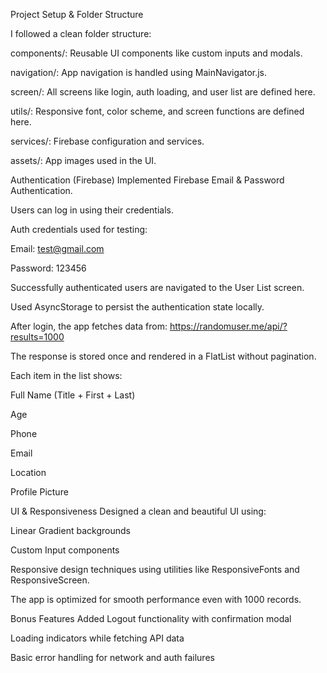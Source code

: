 Project Setup & Folder Structure
<!-- structre  -->
I followed a clean folder structure:

components/: Reusable UI components like custom inputs and modals.

navigation/: App navigation is handled using MainNavigator.js.

screen/: All screens like login, auth loading, and user list are defined here.

utils/: Responsive font, color scheme, and screen functions are defined here.

services/: Firebase configuration and services.

assets/: App images used in the UI.



<!-- authentication -->
Authentication (Firebase)
Implemented Firebase Email & Password Authentication.

Users can log in using their credentials.

Auth credentials used for testing:

Email: test@gmail.com

Password: 123456

Successfully authenticated users are navigated to the User List screen.

Used AsyncStorage to persist the authentication state locally.

<!-- after login -->
After login, the app fetches data from:
https://randomuser.me/api/?results=1000

The response is stored once and rendered in a FlatList without pagination.

Each item in the list shows:

Full Name (Title + First + Last)

Age

Phone

Email

Location

Profile Picture

<!-- responsive UI -->

UI & Responsiveness
Designed a clean and beautiful UI using:

Linear Gradient backgrounds

Custom Input components

Responsive design techniques using utilities like ResponsiveFonts and ResponsiveScreen.

The app is optimized for smooth performance even with 1000 records.
<!-- logout  -->
Bonus Features Added
Logout functionality with confirmation modal

Loading indicators while fetching API data

Basic error handling for network and auth failures
